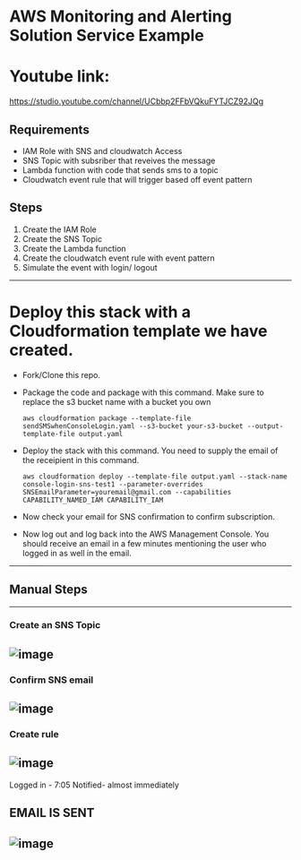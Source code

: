 # AWS Monitoring and Alerting Solution Service Example

# Youtube link: 
https://studio.youtube.com/channel/UCbbp2FFbVQkuFYTJCZ92JQg

## Requirements
- IAM Role with SNS and cloudwatch Access 
- SNS Topic with subsriber that reveives the message
- Lambda function with code that sends sms to a topic
- Cloudwatch event rule that will trigger based off event pattern



## Steps
1) Create the IAM Role
2) Create the SNS Topic
3) Create the Lambda function
4) Create the cloudwatch event rule with event pattern
5) Simulate the event with login/ logout



----
# Deploy this stack with a Cloudformation template we have created.
- Fork/Clone this repo.
- Package the code and package with this command. Make sure to replace the s3 bucket name with a bucket you own 
  ```console
  aws cloudformation package --template-file sendSMSwhenConsoleLogin.yaml --s3-bucket your-s3-bucket --output-template-file output.yaml
  ```
- Deploy the stack with this command. You need to supply the email of the receipient in this command.
  ```console
  aws cloudformation deploy --template-file output.yaml --stack-name console-login-sns-test1 --parameter-overrides         SNSEmailParameter=youremail@gmail.com --capabilities CAPABILITY_NAMED_IAM CAPABILITY_IAM
  ```

- Now check your email for SNS confirmation to confirm subscription.
- Now log out and log back into the AWS Management Console. You should receive an email in a few minutes mentioning the user who logged in as well in the email.

---
## Manual Steps
---
### Create an SNS Topic
![image](https://user-images.githubusercontent.com/22568316/45520223-630b8480-b786-11e8-816e-66442c2a4db9.png)
---

### Confirm SNS email
![image](https://user-images.githubusercontent.com/22568316/50568301-ce6d6800-0d1d-11e9-9dac-c88521e00fdd.png)
 ---


### Create rule
![image](https://user-images.githubusercontent.com/22568316/45520557-e679a580-b787-11e8-98f6-95fb7050b815.png)
---

Logged in - 7:05
Notified- almost immediately

## EMAIL IS SENT 
![image](https://user-images.githubusercontent.com/22568316/45521024-2e99c780-b78a-11e8-8393-2f5ad85ac9e2.png)
---

